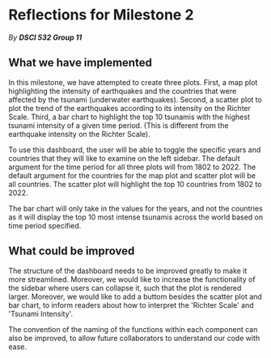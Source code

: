 # Reflections for Milestone 2

*By **DSCI 532 Group 11***

## What we have implemented
In this milestone, we have attempted to create three plots. 
First, a map plot highlighting the intensity of earthquakes and the countries that were affected by the tsunami (underwater earthquakes).
Second, a scatter plot to plot the trend of the earthquakes according to its intensity on the Richter Scale.
Third, a bar chart to highlight the top 10 tsunamis with the highest tsunami intensity of a given time period. (This is different from the earthquake intensity on the Richter Scale).

To use this dashboard, the user will be able to toggle the specific years and countries that they will like to examine on the left sidebar. 
The default argument for the time period for all three plots will from 1802 to 2022. 
The default argument for the countries for the map plot and scatter plot will be all countries. 
The scatter plot will highlight the top 10 countries from 1802 to 2022.

The bar chart will only take in the values for the years, and not the countries as it 
will display the top 10 most intense tsunamis across the world based on time period specified. 

## What could be improved
The structure of the dashboard needs to be improved greatly to make it more streamlined. Moreover, we would like to increase the functionality of the sidebar where users can collapse it,
such that the plot is rendered larger. Moreover, we would like to add a buttom besides the scatter plot and bar chart, to inform readers about how to interpret the 'Richter Scale' and 'Tsunami Intensity'.

The convention of the naming of the functions within each component can also be improved, to allow future collaborators to understand our code with ease.